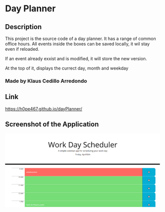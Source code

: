# Day Planner

## Description
This project is the source code of a day planner. It has a range of common office hours. All events inside the boxes can be saved locally, it wil stay even if reloaded. 

If an event already exxist and is modified, it will store the new version.

At the top of it, displays the currect day, month and weekday

### Made by Klaus Cedillo Arredondo

## Link
https://h0pe467.github.io/dayPlanner/

## Screenshot of the Application

![Day Planner Screenshot](./assets/Work%20Day%20Scheduler.PNG)

